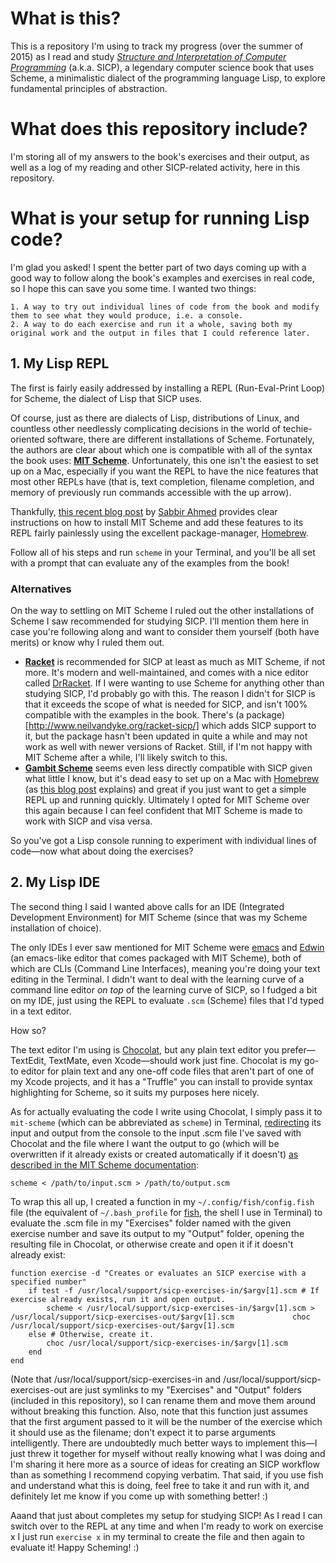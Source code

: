 # What is this?

This is a repository I'm using to track my progress (over the summer of 2015) as I read and study *[Structure and Interpretation of Computer Programming](https://mitpress.mit.edu/sicp/)* (a.k.a. SICP), a legendary computer science book that uses Scheme, a minimalistic dialect of the programming language Lisp, to explore fundamental principles of abstraction.

# What does this repository include?

I'm storing all of my answers to the book's exercises and their output, as well as a log of my reading and other SICP-related activity, here in this repository.

# What is your setup for running Lisp code?

I'm glad you asked! I spent the better part of two days coming up with a good way to follow along the book's examples and exercises in real code, so I hope this can save you some time. I wanted two things:

	1. A way to try out individual lines of code from the book and modify them to see what they would produce, i.e. a console.
	2. A way to do each exercise and run it a whole, saving both my original work and the output in files that I could reference later.
	
## 1. My Lisp REPL
	
The first is fairly easily addressed by installing a REPL (Run-Eval-Print Loop) for Scheme, the dialect of Lisp that SICP uses.

Of course, just as there are dialects of Lisp, distributions of Linux, and countless other needlessly complicating decisions in the world of techie-oriented software, there are different installations of Scheme. Fortunately, the authors are clear about which one is compatible with all of the syntax the book uses: **[MIT Scheme](https://www.gnu.org/software/mit-scheme/)**. Unfortunately, this one isn't the easiest to set up on a Mac, especially if you want the REPL to have the nice features that most other REPLs have (that is, text completion, filename completion, and memory of previously run commands accessible with the up arrow).

Thankfully, [this recent blog post](http://thesabbir.com/setting-up-mit-scheme-on-os-x-yosemite-with-homebrew/) by [Sabbir Ahmed](https://github.com/thesabbir) provides clear instructions on how to install MIT Scheme and add these features to its REPL fairly painlessly using the excellent package-manager, [Homebrew](http://brew.sh).

Follow all of his steps and run `scheme` in your Terminal, and you'll be all set with a prompt that can evaluate any of the examples from the book!

### Alternatives

On the way to settling on MIT Scheme I ruled out the other installations of Scheme I saw recommended for studying SICP. I'll mention them here in case you're following along and want to consider them yourself (both have merits) or know why I ruled them out.

* **[Racket](http://racket-lang.org)** is recommended for SICP at least as much as MIT Scheme, if not more. It's modern and well-maintained, and comes with a nice editor called [DrRacket](http://docs.racket-lang.org/drracket/). If I were wanting to use Scheme for anything other than studying SICP, I'd probably go with this. The reason I didn't for SICP is that it exceeds the scope of what is needed for SICP, and isn't 100% compatible with the examples in the book. There's (a package)[http://www.neilvandyke.org/racket-sicp/] which adds SICP support to it, but the package hasn't been updated in quite a while and may not work as well with newer versions of Racket. Still, if I'm not happy with MIT Scheme after a while, I'll likely switch to this.
* **[Gambit Scheme](http://gambitscheme.org/wiki/index.php/Main_Page)** seems even less directly compatible with SICP given what little I know, but it's dead easy to set up on a Mac with [Homebrew](http://brew.sh) (as [this blog post](http://www.uponmyshoulder.com/blog/2011/so-you-want-to-do-the-sicp/) explains) and great if you just want to get a simple REPL up and running quickly. Ultimately I opted for MIT Scheme over this again because I can feel confident that MIT Scheme is made to work with SICP and visa versa.

So you've got a Lisp console running to experiment with individual lines of code—now what about doing the exercises?

## 2. My Lisp IDE

The second thing I said I wanted above calls for an IDE (Integrated Development Environment) for MIT Scheme (since that was my Scheme installation of choice).

The only IDEs I ever saw mentioned for MIT Scheme were [emacs](https://en.wikipedia.org/wiki/Emacs) and [Edwin](http://groups.csail.mit.edu/mac/ftpdir/scheme-7.4/doc-html/user_8.html) (an emacs-like editor that comes packaged with MIT Scheme), both of which are CLIs (Command Line Interfaces), meaning you're doing your text editing in the Terminal. I didn't want to deal with the learning curve of a command line editor *on top* of the learning curve of SICP, so I fudged a bit on my IDE, just using the REPL to evaluate `.scm` (Scheme) files that I'd typed in a text editor.

How so?

The text editor I'm using is [Chocolat](https://chocolatapp.com), but any plain text editor you prefer—TextEdit, TextMate, even Xcode—should work just fine. Chocolat is my go-to editor for plain text and any one-off code files that aren't part of one of my Xcode projects, and it has a "Truffle" you can install to provide syntax highlighting for Scheme, so it suits my purposes here nicely.

As for actually evaluating the code I write using Chocolat, I simply pass it to `mit-scheme` (which can be abbreviated as `scheme`) in Terminal, [redirecting](https://en.wikipedia.org/wiki/Redirection_(computing)) its input and output from the console to the input .scm file I've saved with Chocolat and the file where I want the output to go (which will be overwritten if it already exists or created automatically if it doesn't) [as described in the MIT Scheme documentation](http://www.gnu.org/software/mit-scheme/documentation/mit-scheme-user/Command_002dLine-Options.html#Command_002dLine-Options):

	scheme < /path/to/input.scm > /path/to/output.scm
	
To wrap this all up, I created a function in my `~/.config/fish/config.fish` file (the equivalent of `~/.bash_profile` for [fish](http://fishshell.com), the shell I use in Terminal) to evaluate the .scm file in my "Exercises" folder named with the given exercise number and save its output to my "Output" folder, opening the resulting file in Chocolat, or otherwise create and open it if it doesn't already exist:

	function exercise -d "Creates or evaluates an SICP exercise with a specified number"
		if test -f /usr/local/support/sicp-exercises-in/$argv[1].scm # If exercise already exists, run it and open output.
			scheme < /usr/local/support/sicp-exercises-in/$argv[1].scm > /usr/local/support/sicp-exercises-out/$argv[1].scm				choc /usr/local/support/sicp-exercises-out/$argv[1].scm
		else # Otherwise, create it.
			choc /usr/local/support/sicp-exercises-in/$argv[1].scm
		end
	end
	
(Note that /usr/local/support/sicp-exercises-in and /usr/local/support/sicp-exercises-out are just symlinks to my "Exercises" and "Output" folders (included in this repository), so I can rename them and move them around without breaking this function. Also, note that this function just assumes that the first argument passed to it will be the number of the exercise which it should use as the filename; don't expect it to parse arguments intelligently. There are undoubtedly much better ways to implement this—I just threw it together for myself without really knowing what I was doing and I'm sharing it here more as a source of ideas for creating an SICP workflow than as something I recommend copying verbatim. That said, if you use fish and understand what this is doing, feel free to take it and run with it, and definitely let me know if you come up with something better! :)

Aaand that just about completes my setup for studying SICP! As I read I can switch over to the REPL at any time and when I'm ready to work on exercise x I just run `exercise x` in my terminal to create the file and then again to evaluate it! Happy Scheming! :)